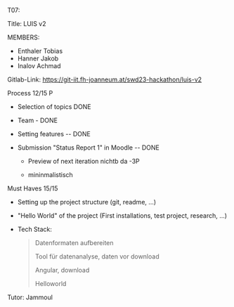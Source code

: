 T07:

Title: LUIS v2

MEMBERS:

* Enthaler Tobias
* Hanner Jakob
* Inalov Achmad

Gitlab-Link: <https://git-iit.fh-joanneum.at/swd23-hackathon/luis-v2>

Process 12/15 P

-   Selection of topics DONE

-   Team - DONE

-   Setting features -- DONE

-   Submission "Status Report 1" in Moodle -- DONE

    -   Preview of next iteration nichtb da -3P

    -   mininmalistisch

Must Haves 15/15

-   Setting up the project structure (git, readme, \...)

-   \"Hello World\" of the project (First installations, test project,
    research, \...)

-   Tech Stack:

    > Datenformaten aufbereiten
    >
    > Tool für datenanalyse, daten vor download
    >
    > Angular, download
    >
    > Helloworld

Tutor: Jammoul
